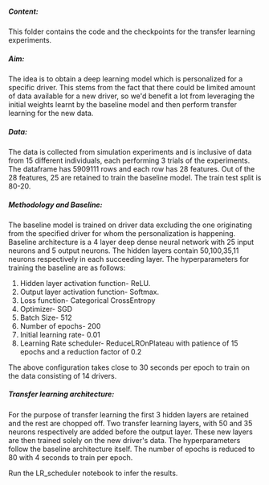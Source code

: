 ##### Content:
This folder contains the code and the checkpoints for the transfer learning experiments.

##### Aim:
The idea is to obtain a deep learning model which is personalized for a specific driver.
This stems from the fact that there could be limited amount of data available for a new driver,
so we'd benefit a lot from leveraging the initial weights learnt by the baseline model and then
perform transfer learning for the new data.

##### Data:
The data is collected from simulation experiments and is inclusive of data from 15 different individuals,
each performing 3 trials of the experiments. The dataframe has 5909111 rows and each row has 28 features.
Out of the 28 features, 25 are retained to train the baseline model. The train test split is 80-20.

##### Methodology and Baseline:
The baseline model is trained on driver data excluding the one originating from the specified driver for whom
the personalization is happening. Baseline architecture is a 4 layer deep dense neural network with 25 input neurons
and 5 output neurons. The hidden layers contain 50,100,35,11 neurons respectively in each succeeding layer. The hyperparameters for
training the baseline are as follows:

1. Hidden layer activation function- ReLU.
2. Output layer activation function- Softmax.
3. Loss function- Categorical CrossEntropy
4. Optimizer- SGD
5. Batch Size- 512
6. Number of epochs- 200
7. Initial learning rate- 0.01
8. Learning Rate scheduler- ReduceLROnPlateau with patience of 15 epochs and a reduction factor of 0.2

The above configuration takes close to 30 seconds per epoch to train on the data consisting of 14 drivers.

##### Transfer learning architecture:
For the purpose of transfer learning the first 3 hidden layers are retained and the rest are chopped off.
Two transfer learning layers, with 50 and 35 neurons respectively are added before the output layer. These new
layers are then trained solely on the new driver's data.
The hyperparameters follow the baseline architecture itself. The number of epochs is reduced to 80 with 4 seconds
to train per epoch.

Run the LR_scheduler notebook to infer the results.
